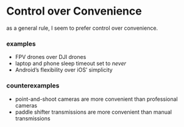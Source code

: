 # Control over Convenience

as a general rule, I seem to prefer control over convenience.

### examples

- FPV drones over DJI drones
- laptop and phone sleep timeout set to _never_
- Android’s flexibility over iOS’ simplicity

### counterexamples

- point-and-shoot cameras are more convenient than professional cameras
- paddle shifter transmissions are more convenient than manual transmissions
